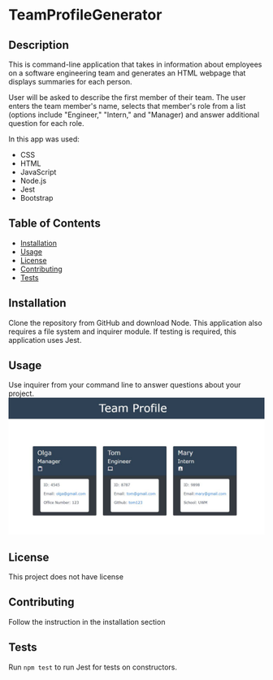 # TeamProfileGenerator

## Description 
This is command-line application that takes in information about employees on a software engineering team and generates an HTML webpage that displays summaries for each person.

User will be asked to describe the first member of their team. The user enters the team member's name, selects that member's role from a list (options include "Engineer," "Intern," and "Manager) and answer additional question for each role.

In this app was used:
- CSS
- HTML
- JavaScript
- Node.js
- Jest
- Bootstrap

## Table of Contents
* [Installation](#installation)
* [Usage](#usage)
* [License](#license)
* [Contributing](#contributing)
* [Tests](#tests)


## Installation 
Clone the repository from GitHub and download Node. This application also requires a file system and inquirer module. If testing is required, this application uses Jest. 

## Usage 
Use inquirer from your command line to answer questions about your project.
<img src=".\src\screenshot.JPG"> 

## License 
This project does not have license

## Contributing 
Follow the instruction in the installation section

## Tests
Run `npm test` to run Jest for tests on constructors. 

